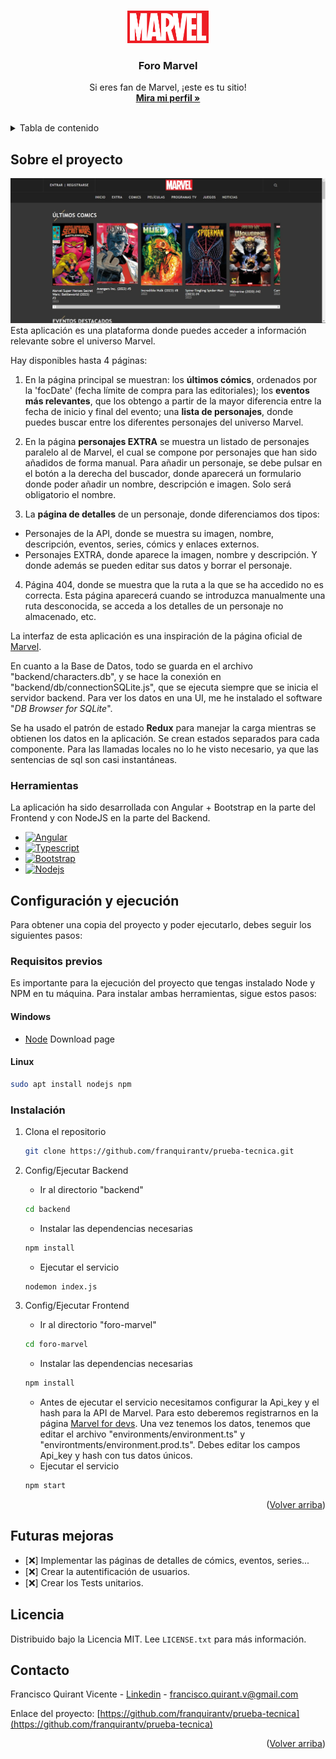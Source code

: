 <a name="readme-top"></a>


<!-- PROJECT LOGO -->
<br />
<div align="center">
  <a href="https://github.com/franquirantv/prueba-tecnica">
    <img src="foro-marvel\src\assets\Marvel_Logo.svg.png" alt="Logo" width="130" height="52">
  </a>

  <h3 align="center">Foro Marvel</h3>

  <p align="center">
    Si eres fan de Marvel, ¡este es tu sitio!
    <br />
    <a href="https://linkedin.com/in/francisco-quirant-vicente"><strong>Mira mi perfil »</strong></a>
    <br />
    <br />
  </p>
</div>

<!-- TABLE OF CONTENTS -->
<details>
  <summary>Tabla de contenido</summary>
  <ol>
    <li>
      <a href="#sobre-el-proyecto">Sobre el proyecto</a>
      <ul>
        <li><a href="#herramientas">Herramientas</a></li>
      </ul>
    </li>
    <li>
      <a href="#configuracion-y-ejecucion">Configuración y ejecución</a>
      <ul>
        <li><a href="#requisitos-previos">Requisitos previos</a></li>
        <li><a href="#instalacion">Instalación</a></li>
      </ul>
    </li>
    <li><a href="#futuras-mejoras">Futuras mejoras</a></li>
    <li><a href="#licencia">Licencia</a></li>
    <li><a href="#contacto">Contacto</a></li>
  </ol>
</details>

<!-- ABOUT THE PROJECT -->
## Sobre el proyecto

[![Landing Screen Shot][landing-screenshot]](https://github.com/franquirantv/prueba-tecnica)
Esta aplicación es una plataforma donde puedes acceder a información relevante sobre el universo Marvel.

Hay disponibles hasta 4 páginas:

1. En la página principal se muestran: los **últimos cómics**, ordenados por la 'focDate' (fecha límite de compra para las editoriales); los **eventos más relevantes**, que los obtengo a partir de la mayor diferencia entre la fecha de inicio y final del evento; una **lista de personajes**, donde puedes buscar entre los diferentes personajes del universo Marvel.

2. En la página **personajes EXTRA** se muestra un listado de personajes paralelo al de Marvel, el cual se compone por personajes que han sido añadidos de forma manual. Para añadir un personaje, se debe pulsar en el botón a la derecha del buscador, donde aparecerá un formulario donde poder añadir un nombre, descripción e imagen. Solo será obligatorio el nombre.

3. La **página de detalles** de un personaje, donde diferenciamos dos tipos:
  - Personajes de la API, donde se muestra su imagen, nombre, descripción, eventos, series, cómics y enlaces externos.
  - Personajes EXTRA, donde aparece la imagen, nombre y descripción. Y donde además se pueden editar sus datos y borrar el personaje. 

4. Página 404, donde se muestra que la ruta a la que se ha accedido no es correcta. Esta página aparecerá cuando se introduzca manualmente una ruta desconocida, se acceda a los detalles de un personaje no almacenado, etc.

La interfaz de esta aplicación es una inspiración de la página oficial de [Marvel](https://marvel.com).

En cuanto a la Base de Datos, todo se guarda en el archivo "backend/characters.db", y se hace la conexión en "backend/db/connectionSQLite.js", que se ejecuta siempre que se inicia el servidor backend. 
Para ver los datos en una UI, me he instalado el software "_DB Browser for SQLite_". 

Se ha usado el patrón de estado **Redux** para manejar la carga mientras se obtienen los datos en la aplicación. Se crean estados separados para cada componente. Para las llamadas locales no lo he visto necesario, ya que las sentencias de sql son casi instantáneas.

### Herramientas

La aplicación ha sido desarrollada con Angular + Bootstrap en la parte del Frontend y con NodeJS en la parte del Backend.

* [![Angular][Angular.io]][Angular-url]
* [![Typescript][Typescript]][Typescript-url]
* [![Bootstrap][Bootstrap.com]][Bootstrap-url]
* [![Nodejs][Nodejs.org]][Nodejs-url]

<!-- GETTING STARTED -->
## Configuración y ejecución

Para obtener una copia del proyecto y poder ejecutarlo, debes seguir los siguientes pasos:

### Requisitos previos

Es importante para la ejecución del proyecto que tengas instalado Node y NPM en tu máquina. Para instalar ambas herramientas, sigue estos pasos:

#### Windows
* [Node](https://nodejs.org/en/download/) Download page

#### Linux
  ```sh
  sudo apt install nodejs npm
  ```

### Instalación

1. Clona el repositorio
   ```sh
   git clone https://github.com/franquirantv/prueba-tecnica.git
   ```
2. Config/Ejecutar Backend
   - Ir al directorio "backend"
   ```sh
   cd backend
   ```
   - Instalar las dependencias necesarias
   ```sh
   npm install
   ```
   - Ejecutar el servicio
   ```sh
   nodemon index.js
   ```

3. Config/Ejecutar Frontend
   - Ir al directorio "foro-marvel"
   ```sh
   cd foro-marvel
   ```
   - Instalar las dependencias necesarias
   ```sh
   npm install
   ```
   - Antes de ejecutar el servicio necesitamos configurar la Api_key y el hash para la API de Marvel. Para esto deberemos registrarnos en la página [Marvel for devs](https://developer.marvel.com/documentation/getting_started).
   Una vez tenemos los datos, tenemos que editar el archivo "environments/environment.ts" y "environtments/environment.prod.ts". Debes editar los campos Api_key y hash con tus datos únicos.
   - Ejecutar el servicio
   ```sh
   npm start
   ```

<p align="right">(<a href="#readme-top">Volver arriba</a>)</p>

<!-- ROADMAP -->
## Futuras mejoras

- [:x:] Implementar las páginas de detalles de cómics, eventos, series...
- [:x:] Crear la autentificación de usuarios.
- [:x:] Crear los Tests unitarios.

<!-- LICENSE -->
## Licencia

Distribuido bajo la Licencia MIT. Lee `LICENSE.txt` para más información.

<!-- CONTACT -->
## Contacto

Francisco Quirant Vicente - [Linkedin](https://linkedin.com/in/francisco-quirant-vicente) - francisco.quirant.v@gmail.com

Enlace del proyecto: [https://github.com/franquirantv/prueba-tecnica](https://github.com/franquirantv/prueba-tecnica)

<p align="right">(<a href="#readme-top">Volver arriba</a>)</p>


<!-- MARKDOWN LINKS & IMAGES -->
<!-- https://www.markdownguide.org/basic-syntax/#reference-style-links -->
[landing-screenshot]: /foro-marvel/src/assets/landing-foro-marvel.jpeg

[Angular.io]: https://img.shields.io/badge/Angular-DD0031?style=for-the-badge&logo=angular&logoColor=white
[Angular-url]: https://angular.io/

[Typescript]: https://img.shields.io/badge/typescript-2d6ed6?style=for-the-badge&logo=typescript&logoColor=white
[Typescript-url]: https://www.typescriptlang.org/

[Bootstrap.com]: https://img.shields.io/badge/Bootstrap-563D7C?style=for-the-badge&logo=bootstrap&logoColor=white
[Bootstrap-url]: https://getbootstrap.com

[Nodejs.org]: https://img.shields.io/badge/NodeJS-grey?style=for-the-badge&logo=nodedotjs
[Nodejs-url]: https://nodejs.org/
